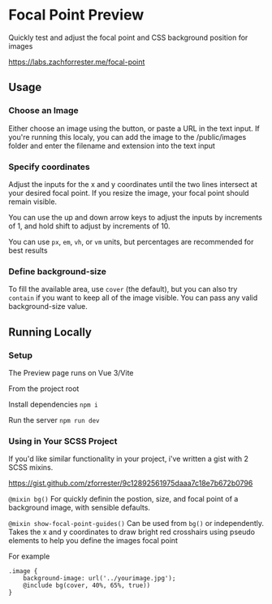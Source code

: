 # Focal Point Preview

Quickly test and adjust the focal point and CSS background position for images

https://labs.zachforrester.me/focal-point

## Usage

### Choose an Image
Either choose an image using the button, or paste a URL in the text input. If you're running this localy, you can add the image to the /public/images folder and enter the filename and extension into the text input

### Specify coordinates
Adjust the inputs for the x and y coordinates until the two lines intersect at your desired focal point. If you resize the image, your focal point should remain visible.

You can use the up and down arrow keys to adjust the inputs by increments of 1, and hold shift to adjust by increments of 10.

You can use `px`, `em`, `vh`, or `vm` units, but percentages are recommended for best results

### Define background-size
To fill the available area, use `cover` (the default), but you can also try `contain` if you want to keep all of the image visible. You can pass any valid background-size value.

## Running Locally

### Setup

The Preview page runs on Vue 3/Vite

From the project root

Install dependencies
`npm i`

Run the server
`npm run dev`

### Using in Your SCSS Project
If you'd like similar functionality in your project, i've written a gist with 2 SCSS mixins.

https://gist.github.com/zforrester/9c12892561975daaa7c18e7b672b0796

`@mixin bg()`
For quickly definin the postion, size, and focal point of a background image, with sensible defaults.

`@mixin show-focal-point-guides()`
Can be used from `bg()` or independently. Takes the x and y coordinates to draw bright red crosshairs using pseudo elements to help you define the images focal point

For example
```
.image {
    background-image: url('../yourimage.jpg');
    @include bg(cover, 40%, 65%, true))
}
```
